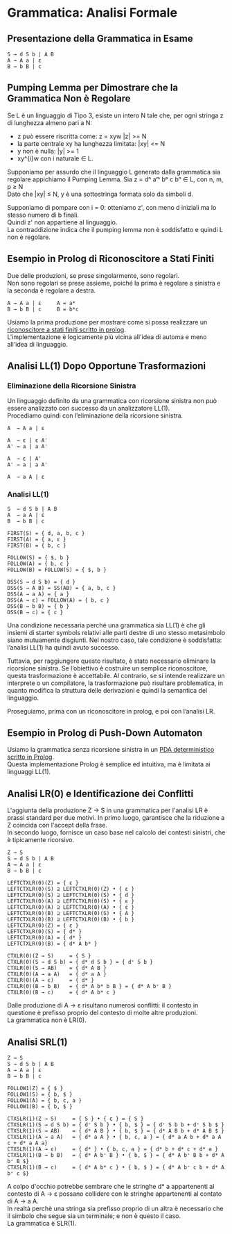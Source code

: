 # Grammatica: Analisi Formale

## Presentazione della Grammatica in Esame

```
S → d S b | A B  
A → A a | ε  
B → b B | c
```

## Pumping Lemma per Dimostrare che la Grammatica Non è Regolare

Se L è un linguaggio di Tipo 3, esiste un intero N tale che, per ogni stringa z di lunghezza almeno pari a N:
- z può essere riscritta come: z = xyw |z| >= N
- la parte centrale xy ha lunghezza limitata: |xy| <= N
- y non è nulla: |y| >= 1
- xy^{i}w con i naturale ∈ L.

Supponiamo per assurdo che il linguaggio L generato dalla grammatica sia regolare appichiamo il Pumping Lemma.
Sia z = dⁿ aᵐ bᵖ c bⁿ ∈ L, con n, m, p ≥ N  
Dato che |xy| ≤ N, y è una sottostringa formata solo da simboli d.

Supponiamo di pompare con i = 0: otteniamo z', con meno d iniziali ma lo stesso numero di b finali.  
Quindi z' non appartiene al linguaggio.  
La contraddizione indica che il pumping lemma non è soddisfatto e quindi L non è regolare.  

## Esempio in Prolog di Riconoscitore a Stati Finiti

Due delle produzioni, se prese singolarmente, sono regolari.  
Non sono regolari se prese assieme, poiché la prima è regolare a sinistra e la seconda è regolare a destra.
```
A → A a | ε     A = a*
B → b B | c     B = b*c
```

Usiamo la prima produzione per mostrare come si possa realizzare un [riconoscitore a stati finiti scritto in prolog](a.pl).  
L'implementazione è logicamente più vicina all'idea di automa e meno all'idea di linguaggio.

## Analisi LL(1) Dopo Opportune Trasformazioni

### Eliminazione della Ricorsione Sinistra

Un linguaggio definito da una grammatica con ricorsione sinistra non può essere analizzato con successo da un analizzatore LL(1).  
Procediamo quindi con l’eliminazione della ricorsione sinistra.

```
A  → A a | ε

A  → ε | ε A'
A' → a | a A'

A  → ε | A'
A' → a | a A'

A  → a A | ε 
```

### Analisi LL(1)

```
S  → d S b | A B  
A  → a A | ε  
B  → b B | c

FIRST(S) = { d, a, b, c }
FIRST(A) = { a, ε }
FIRST(B) = { b, c }

FOLLOW(S) = { $, b }
FOLLOW(A) = { b, c }
FOLLOW(B) = FOLLOW(S) = { $, b }

DSS(S → d S b) = { d }
DSS(S → A B) = SS(AB) = { a, b, c }
DSS(A → a A) = { a }
DSS(A → ε) = FOLLOW(A) = { b, c }
DSS(B → b B) = { b }
DSS(B → c) = { c }
```

Una condizione necessaria perché una grammatica sia LL(1) è che gli insiemi di starter symbols relativi alle parti destre di uno stesso metasimbolo siano mutuamente disgiunti.
Nel nostro caso, tale condizione è soddisfatta: l’analisi LL(1) ha quindi avuto successo.

Tuttavia, per raggiungere questo risultato, è stato necessario eliminare la ricorsione sinistra.
Se l’obiettivo è costruire un semplice riconoscitore, questa trasformazione è accettabile.
Al contrario, se si intende realizzare un interprete o un compilatore, la trasformazione può risultare problematica, in quanto modifica la struttura delle derivazioni e quindi la semantica del linguaggio.

Proseguiamo, prima con un riconoscitore in prolog, e poi con l’analisi LR.

## Esempio in Prolog di Push-Down Automaton

Usiamo la grammatica senza ricorsione sinistra in un [PDA deterministico scritto in Prolog](s.pl).  
Questa implementazione Prolog è semplice ed intuitiva, ma è limitata ai linguaggi LL(1).

## Analisi LR(0) e Identificazione dei Conflitti

L'aggiunta della produzione Z → S in una grammatica per l'analisi LR è prassi standard per due motivi.
In primo luogo, garantisce che la riduzione a Z coincida con l'accept della frase.  
In secondo luogo, fornisce un caso base nel calcolo dei contesti sinistri, che è tipicamente ricorsivo.

```
Z → S
S → d S b | A B  
A → A a | ε  
B → b B | c

LEFTCTXLR(0)(Z) = { ε }
LEFTCTXLR(0)(S) ⊇ LEFTCTXLR(0)(Z) • { ε }
LEFTCTXLR(0)(S) ⊇ LEFTCTXLR(0)(S) • { d }
LEFTCTXLR(0)(A) ⊇ LEFTCTXLR(0)(S) • { ε }
LEFTCTXLR(0)(A) ⊇ LEFTCTXLR(0)(A) • { ε }
LEFTCTXLR(0)(B) ⊇ LEFTCTXLR(0)(S) • { A }
LEFTCTXLR(0)(B) ⊇ LEFTCTXLR(0)(B) • { b }
LEFTCTXLR(0)(Z) = { ε }
LEFTCTXLR(0)(S) = { d* }
LEFTCTXLR(0)(A) = { d* }
LEFTCTXLR(0)(B) = { d* A b* }

CTXLR(0)(Z → S)     = { S }
CTXLR(0)(S → d S b) = { d* d S b } = { d⁺ S b }
CTXLR(0)(S → AB)    = { d* A B }
CTXLR(0)(A → a A)   = { d* a A }
CTXLR(0)(A → ε)     = { d* }
CTXLR(0)(B → b B)   = { d* A b* b B } = { d* A b⁺ B }
CTXLR(0)(B → c)     = { d* A b* c }
```

Dalle produzione di A → ε risultano numerosi conflitti: il contesto in questione è prefisso proprio del contesto di molte altre produzioni.  
La grammatica non è LR(0).

## Analisi SRL(1)

```
Z → S
S → d S b | A B  
A → A a | ε  
B → b B | c

FOLLOW1(Z) = { $ }
FOLLOW1(S) = { b, $ }
FOLLOW1(A) = { b, c, a }
FOLLOW1(B) = { b, $ }

CTXSLR(1)(Z → S)     = { S } • { ε } = { S }
CTXSLR(1)(S → d S b) = { d⁺ S b } • { b, $ } = { d⁺ S b b + d⁺ S b $ } 
CTXSLR(1)(S → AB)    = { d* A B } • { b, $ } = { d* A B b + d* A B $ }
CTXSLR(1)(A → a A)   = { d* a A } • { b, c, a } = { d* a A b + d* a A c + d* a A a}
CTXSLR(1)(A → ε)     = { d* } • { b, c, a } = { d* b + d* c + d* a }
CTXSLR(1)(B → b B)   = { d* A b⁺ B } • { b, $ } = { d* A b⁺ B b + d* A b⁺ B $}
CTXSLR(1)(B → c)     = { d* A b* c } • { b, $ } = { d* A b⁺ c b + d* A b⁺ c $}
```

A colpo d'occhio potrebbe sembrare che le stringhe d* a appartenenti al contesto di A → ε possano collidere con le stringhe appartenenti al contato di A → a A.  
In realtà perchè una stringa sia prefisso proprio di un altra è necessario che il simbolo che segue sia un terminale; e non è questo il caso.  
La grammatica è SLR(1).